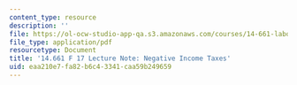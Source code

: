 ```yaml
---
content_type: resource
description: ''
file: https://ol-ocw-studio-app-qa.s3.amazonaws.com/courses/14-661-labor-economics-i-fall-2017/eaa210e7fa82b6c43341caa59b249659_MIT14_661F17_lec_income.pdf
file_type: application/pdf
resourcetype: Document
title: '14.661 F 17 Lecture Note: Negative Income Taxes'
uid: eaa210e7-fa82-b6c4-3341-caa59b249659
---
```

